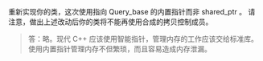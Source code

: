 重新实现你的类，这次使用指向 Query_base 的内置指针而非 shared_ptr 。
请注意，做出上述改动后你的类将不能再使用合成的拷贝控制成员。

> 答：略。现代 C++ 应该使用智能指针，管理内存的工作应该交给标准库。使用内置指针管理内存不但繁琐，而且容易造成内存泄漏。
